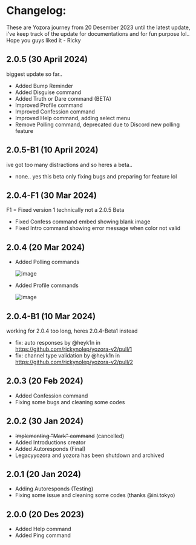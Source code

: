 # Changelog:
These are Yozora journey from 20 Desember 2023 until the latest update, i've keep track of the update for documentations and for fun purpose lol.. Hope you guys liked it - Ricky
## 2.0.5 (30 April 2024)
biggest update so far..

- Added Bump Reminder
- Added Disguise command
- Added Truth or Dare command (BETA)
- Improved Profile command
- Improved Confession command
- Improved Help command, adding select menu
- Remove Polling command, deprecated due to Discord new polling feature

## 2.0.5-B1 (10 April 2024)
ive got too many distractions and so heres a beta..
- none.. yes this beta only fixing bugs and preparing for feature lol

## 2.0.4-F1 (30 Mar 2024)
F1 = Fixed version 1
technically not a 2.0.5 Beta
- Fixed Confess command embed showing blank image
- Fixed Intro command showing error message when color not valid

## 2.0.4 (20 Mar 2024)
- Added Polling commands

   ![image](https://github.com/rickynolep/yozora-v2/assets/94543253/646534b5-9672-4db0-95d9-0ea14b9abe3d)
- Added Profile commands

   ![image](https://github.com/rickynolep/yozora-v2/assets/94543253/9fb40495-8cf3-44f0-918e-9a62a31497ab)

## 2.0.4-B1 (10 Mar 2024)
working for 2.0.4 too long, heres 2.0.4-Beta1 instead

- fix: auto responses by @heyk1n in https://github.com/rickynolep/yozora-v2/pull/1
- fix: channel type validation by @heyk1n in https://github.com/rickynolep/yozora-v2/pull/2

## 2.0.3 (20 Feb 2024)
- Added Confession command
- Fixing some bugs and cleaning some codes

## 2.0.2 (30 Jan 2024)
- ~~Implementing "Mark" command~~ (cancelled)
- Added Introductions creator
- Added Autoresponds (Final)
- Legacyyozora and yozora has been shutdown and archived

## 2.0.1 (20 Jan 2024)
- Adding Autoresponds (Testing)
- Fixing some issue and cleaning some codes (thanks @ini.tokyo)

## 2.0.0 (20 Des 2023)
- Added Help command
- Added Ping command